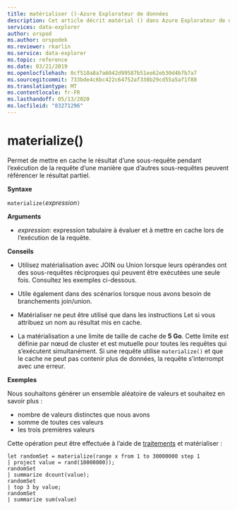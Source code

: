 ```yaml
---
title: matérialiser ()-Azure Explorateur de données
description: Cet article décrit matérial () dans Azure Explorateur de données.
services: data-explorer
author: orspod
ms.author: orspodek
ms.reviewer: rkarlin
ms.service: data-explorer
ms.topic: reference
ms.date: 03/21/2019
ms.openlocfilehash: 0cf510a8a7a6042d99587b51ee62eb30d4b7b7a7
ms.sourcegitcommit: 733bde4c6bc422c64752af338b29cd55a5af1f88
ms.translationtype: MT
ms.contentlocale: fr-FR
ms.lasthandoff: 05/13/2020
ms.locfileid: "83271296"
---
```

# <a name="materialize"></a>materialize()

Permet de mettre en cache le résultat d’une sous-requête pendant l’exécution de la requête d’une manière que d’autres sous-requêtes peuvent référencer le résultat partiel.

 
**Syntaxe**

`materialize(`*expression*`)`

**Arguments**

* *expression*: expression tabulaire à évaluer et à mettre en cache lors de l’exécution de la requête.

**Conseils**

* Utilisez matérialisation avec JOIN ou Union lorsque leurs opérandes ont des sous-requêtes réciproques qui peuvent être exécutées une seule fois. Consultez les exemples ci-dessous.

* Utile également dans des scénarios lorsque nous avons besoin de branchements join/union.

* Matérialiser ne peut être utilisé que dans les instructions Let si vous attribuez un nom au résultat mis en cache.


* La matérialisation a une limite de taille de cache de **5 Go**. 
  Cette limite est définie par nœud de cluster et est mutuelle pour toutes les requêtes qui s’exécutent simultanément.
  Si une requête utilise `materialize()` et que le cache ne peut pas contenir plus de données, la requête s’interrompt avec une erreur.

**Exemples**

Nous souhaitons générer un ensemble aléatoire de valeurs et souhaitez en savoir plus : 
 * nombre de valeurs distinctes que nous avons 
 * somme de toutes ces valeurs 
 * les trois premières valeurs

Cette opération peut être effectuée à l’aide de [traitements](batches.md) et matérialiser :

<!-- csl: https://help.kusto.windows.net:443/Samples -->
 ```kusto
let randomSet = materialize(range x from 1 to 30000000 step 1
| project value = rand(10000000));
randomSet
| summarize dcount(value);
randomSet
| top 3 by value;
randomSet
| summarize sum(value)

```
